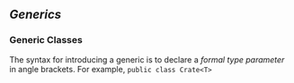 ## *Generics*
### Generic Classes
The syntax for introducing a generic is to declare a *formal type parameter* in angle brackets. For example, `public class Crate<T>`

